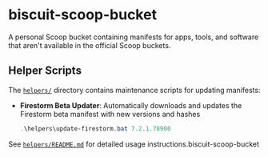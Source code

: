 # biscuit-scoop-bucket
A personal Scoop bucket containing manifests for apps, tools, and software that aren't available in the official Scoop buckets.

## Helper Scripts

The [`helpers/`](helpers/) directory contains maintenance scripts for updating manifests:

- **Firestorm Beta Updater**: Automatically downloads and updates the Firestorm beta manifest with new versions and hashes
  ```powershell
  .\helpers\update-firestorm.bat 7.2.1.78900
  ```

See [`helpers/README.md`](helpers/README.md) for detailed usage instructions.biscuit-scoop-bucket
